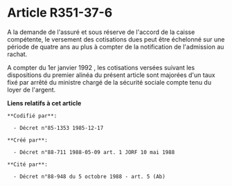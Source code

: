# Article R351-37-6

A la demande de l'assuré et sous réserve de l'accord de la caisse compétente, le versement des cotisations dues peut être
échelonné sur une période de quatre ans au plus à compter de la notification de l'admission au rachat. 

A compter du 1er janvier 1992     , les cotisations versées suivant les dispositions du premier alinéa du présent article
sont majorées d'un taux fixé par arrêté du ministre chargé de la sécurité sociale compte tenu du loyer de l'argent.

**Liens relatifs à cet article**

	**Codifié par**:

	  - Décret n°85-1353 1985-12-17

	**Créé par**:

	  - Décret n°88-711 1988-05-09 art. 1 JORF 10 mai 1988

	**Cité par**:

	  - Décret n°88-948 du 5 octobre 1988 - art. 5 (Ab)
